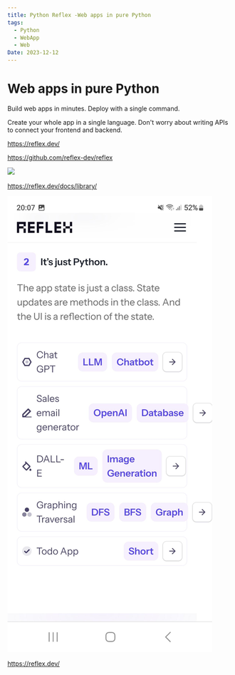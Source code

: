 ```yaml
---
title: Python Reflex -Web apps in pure Python
tags:
  - Python
  - WebApp
  - Web
Date: 2023-12-12
---
```

# Web apps in pure Python

Build web apps in minutes. Deploy with a single command. 

Create your whole app in a single language. Don't worry about writing APIs to connect your frontend and backend.

<https://reflex.dev/>

<https://github.com/reflex-dev/reflex>

![](PastedImage20240221110355.jpg)

<https://reflex.dev/docs/library/>

![](../_asset/Screenshot_20231212_200710_Brave.jpg)

<https://reflex.dev/>


